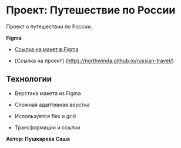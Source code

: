 # Проект: Путешествие по России

Проект о путешествии по России.

**Figma**

* [Ссылка на макет в Figma](https://www.figma.com/file/5S2WSbEFL6awjVWJ0NWL8Q/Sprint-3_-Russia-_-desktop-mobile?node-id=28503%3A0)

* [Ссылка на проект] (https://northwinda.github.io/russian-travel/)

## Технологии 

 

* Верстака макета из Figma 

 

* Сложная адаптивная верстка 

 

* Используется flex и grid 

 

* Трансформации и ссылки 

 

**Автор: Пушкарева Саша** 
